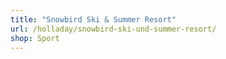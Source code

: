 ```yaml
---
title: "Snowbird Ski & Summer Resort"
url: /holladay/snowbird-ski-und-summer-resort/
shop: Sport
---
```

